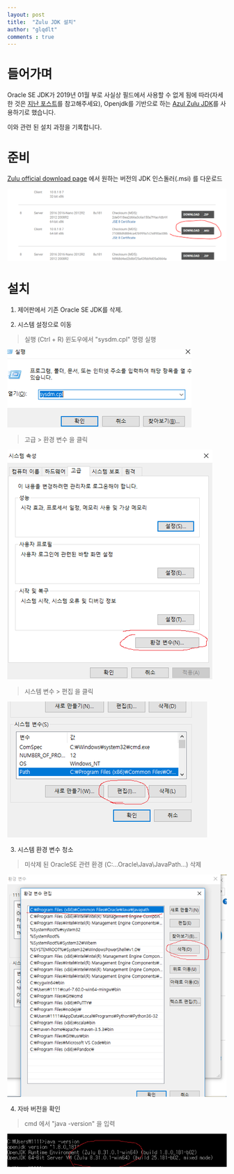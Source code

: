 ```yaml
---
layout: post
title:  "Zulu JDK 설치"
author: "glqdlt"
comments : true
---
```


# 들어가며

Oracle SE JDK가 2019년 01월 부로 사실상 필드에서 사용할 수 없게 됨에 따라(자세한 것은 [지난 포스트](#)를 참고해주세요), Openjdk를 기반으로 하는 [Azul Zulu JDK](https://www.azul.com/downloads/zulu/)를 사용하기로 했습니다.

이와 관련 된 설치 과정을 기록합니다.


# 준비

[Zulu official download page](https://www.azul.com/downloads/zulu/zulu-windows/) 에서 원하는 버전의 JDK 인스돌러(.msi) 를 다운로드

<img src ="/images/zulu/99.PNG"/>

# 설치

1. 제어판에서 기존 Oracle SE JDK를 삭제.

2. 시스템 설정으로 이동

> 실행 (Ctrl + R) 윈도우에서 "sysdm.cpl" 명령 실행

<img src ="/images/zulu/0.PNG"/>

> 고급 > 환경 변수 을 클릭

<img src ="/images/zulu/1.PNG"/>

> 시스템 변수 > 편집 을 클릭

<img src ="/images/zulu/2.PNG"/>

3. 시스템 환경 변수 청소

> 미삭제 된 OracleSE 관련 환경 (C:\...Oracle\Java\JavaPath...) 삭제

<img src ="/images/zulu/3.PNG"/>

4. 자바 버전을 확인

> cmd 에서 "java -version" 을 입력

<img src="/images/zulu/4.PNG"/>